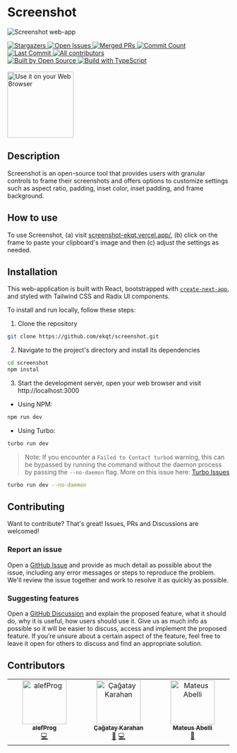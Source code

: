 # Screenshot

![Screenshot web-app](https://screenshot-ekqt.vercel.app/home.png)

<!-- STAT BADGES - Do not remove or modify this section -->
<div>
<a href="https://github.com/ekqt/screenshot/stargazers" target="_blank">
  <img alt="Stargazers" src="https://flat.badgen.net/github/stars/ekqt/screenshot" />
</a>
<a href="https://github.com/ekqt/screenshot/issues" target="_blank">
  <img alt="Open Issues" src="https://flat.badgen.net/github/open-issues/ekqt/screenshot" />
</a>
<a href="https://github.com/ekqt/screenshot/pulls" target="_blank">
  <img alt="Merged PRs" src="https://flat.badgen.net/github/merged-prs/ekqt/screenshot" />
</a>
<a href="https://github.com/ekqt/screenshot/commits/main" target="_blank">
  <img alt="Commit Count" src="https://flat.badgen.net/github/commits/ekqt/screenshot/main" />
</a>
<a href="https://github.com/ekqt/screenshot/commits/main" target="_blank">
  <img alt="Last Commit" src="https://flat.badgen.net/github/last-commit/ekqt/screenshot/main" />
</a>
<a href="#contributors">
  <img alt="All contributors" src="https://flat.badgen.net/github/contributors/ekqt/screenshot" />
</a>
</div>

<!-- GENERAL BADGES - Do not remove or modify this section -->
<div>
<a href="https://github.com/ekqt/screenshot">
  <img alt="Built by Open Source" src="https://flat.badgen.net/badge/built%20by/Open%20Source/red?icon=heart" />
</a>
<a href="https://github.com/ekqt/screenshot">
  <img alt="Build with TypeScript" src="https://flat.badgen.net/badge/built%20with/TypeScript/blue?icon=GitHub" />
</a>
</div>

<br/>

<a href="https://screenshot-ekqt.vercel.app/" target="_blank">
<img alt="Use it on your Web Browser" src="https://screenshot-ekqt.vercel.app/web-app-badge.png" width="150px" height="auto">
</a>

## Description

Screenshot is an open-source tool that provides users with granular controls to frame their screenshots and offers options to customize settings such as aspect ratio, padding, inset color, inset padding, and frame background.

## How to use

To use Screenshot, (a) visit [screenshot-ekqt.vercel.app/](https://screenshot-ekqt.vercel.app/), (b) click on the frame to paste your clipboard's image and then (c) adjust the settings as needed.

## Installation

This web-application is built with React, bootstrapped with [`create-next-app`](https://github.com/vercel/next.js/tree/canary/packages/create-next-app), and styled with Tailwind CSS and Radix UI components.

To install and run locally, follow these steps:

1. Clone the repository

```bash
git clone https://github.com/ekqt/screenshot.git
```

2. Navigate to the project's directory and install its dependencies

```bash
cd screenshot
npm instal
```

3. Start the development server, open your web browser and visit http://localhost:3000

- Using NPM:

```bash
npm run dev
```

- Using Turbo:

```bash
turbo run dev
```

> Note: If you encounter a `Failed to Contact turbod` warning, this can be bypassed by running the command without the daemon process by passing the `--no-daemon` flag. More on this issue here: [Turbo Issues](https://github.com/vercel/turbo/issues/2034)

```bash
turbo run dev --no-daemon
```

## Contributing

Want to contribute? That's great! Issues, PRs and Discussions are welcomed!

### Report an issue

Open a [GitHub Issue](https://github.com/ekqt/screenshot/issues/new) and provide as much detail as possible about the issue, including any error messages or steps to reproduce the problem. We'll review the issue together and work to resolve it as quickly as possible.

### Suggesting features

Open a [GitHub Discussion](https://github.com/ekqt/screenshot/discussions/new/choose) and explain the proposed feature, what it should do, why it is useful, how users should use it. Give us as much info as possible so it will be easier to discuss, access and implement the proposed feature. If you’re unsure about a certain aspect of the feature, feel free to leave it open for others to discuss and find an appropriate solution.

## Contributors

<!-- ALL-CONTRIBUTORS-LIST:START - Do not remove or modify this section -->
<!-- prettier-ignore-start -->
<!-- markdownlint-disable -->
<table>
  <tbody>
    <tr>
      <td align="center" valign="top" width="14.28%"><a href="https://github.com/alefDev-prog"><img src="https://avatars.githubusercontent.com/u/114575583?v=4?s=100" width="100px;" alt="alefProg"/><br /><sub><b>alefProg</b></sub></a><br /><a href="https://github.com/ekqt/screenshot/commits?author=alefDev-prog" title="Code">💻</a></td>
      <td align="center" valign="top" width="14.28%"><a href="http://kodbilen.com"><img src="https://avatars.githubusercontent.com/u/7461799?v=4?s=100" width="100px;" alt="Çağatay Karahan"/><br /><sub><b>Çağatay Karahan</b></sub></a><br /><a href="#ideas-kodbilenadam" title="Ideas, Planning, & Feedback">🤔</a> <a href="https://github.com/ekqt/screenshot/commits?author=kodbilenadam" title="Code">💻</a></td>
      <td align="center" valign="top" width="14.28%"><a href="https://mateusabelli.github.io/"><img src="https://avatars.githubusercontent.com/u/43862225?v=4?s=100" width="100px;" alt="Mateus Abelli"/><br /><sub><b>Mateus Abelli</b></sub></a><br /><a href="#ideas-mateusabelli" title="Ideas, Planning, & Feedback">🤔</a></td>
    </tr>
  </tbody>
</table>

<!-- markdownlint-restore -->
<!-- prettier-ignore-end -->

<!-- ALL-CONTRIBUTORS-LIST:END -->
<!-- prettier-ignore-start -->
<!-- markdownlint-disable -->

<!-- markdownlint-restore -->
<!-- prettier-ignore-end -->

<!-- ALL-CONTRIBUTORS-LIST:END -->

